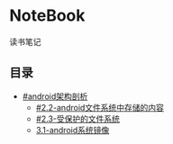 # NoteBook
读书笔记

## 目录

- [#android架构剖析](https://github.com/bastijr/NoteBook/tree/master/android%E6%9E%B6%E6%9E%84%E5%89%96%E6%9E%90)
  - [#2.2-android文件系统中存储的内容](https://github.com/bastijr/NoteBook/blob/master/android%E6%9E%B6%E6%9E%84%E5%89%96%E6%9E%90/2.2%20android%E6%96%87%E4%BB%B6%E7%B3%BB%E7%BB%9F%E4%B8%AD%E5%AD%98%E5%82%A8%E7%9A%84%E5%86%85%E5%AE%B9.md)
  - [#2.3-受保护的文件系统](https://github.com/bastijr/NoteBook/blob/master/android%E6%9E%B6%E6%9E%84%E5%89%96%E6%9E%90/2.3%20%E5%8F%97%E4%BF%9D%E6%8A%A4%E7%9A%84%E6%96%87%E4%BB%B6%E7%B3%BB%E7%BB%9F.md)
  - [3.1-android系统镜像](https://github.com/bastijr/NoteBook/blob/master/android%E6%9E%B6%E6%9E%84%E5%89%96%E6%9E%90/3.1%20android%E7%B3%BB%E7%BB%9F%E9%95%9C%E5%83%8F.md)